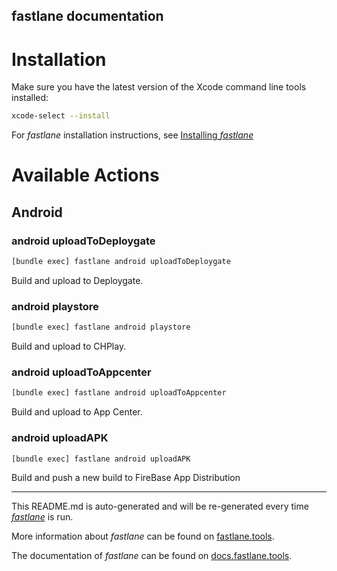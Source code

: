 fastlane documentation
----

# Installation

Make sure you have the latest version of the Xcode command line tools installed:

```sh
xcode-select --install
```

For _fastlane_ installation instructions, see [Installing _fastlane_](https://docs.fastlane.tools/#installing-fastlane)

# Available Actions

## Android

### android uploadToDeploygate

```sh
[bundle exec] fastlane android uploadToDeploygate
```

Build and upload to Deploygate.

### android playstore

```sh
[bundle exec] fastlane android playstore
```

Build and upload to CHPlay.

### android uploadToAppcenter

```sh
[bundle exec] fastlane android uploadToAppcenter
```

Build and upload to App Center.

### android uploadAPK

```sh
[bundle exec] fastlane android uploadAPK
```

Build and push a new build to FireBase App Distribution

----

This README.md is auto-generated and will be re-generated every time [_fastlane_](https://fastlane.tools) is run.

More information about _fastlane_ can be found on [fastlane.tools](https://fastlane.tools).

The documentation of _fastlane_ can be found on [docs.fastlane.tools](https://docs.fastlane.tools).
